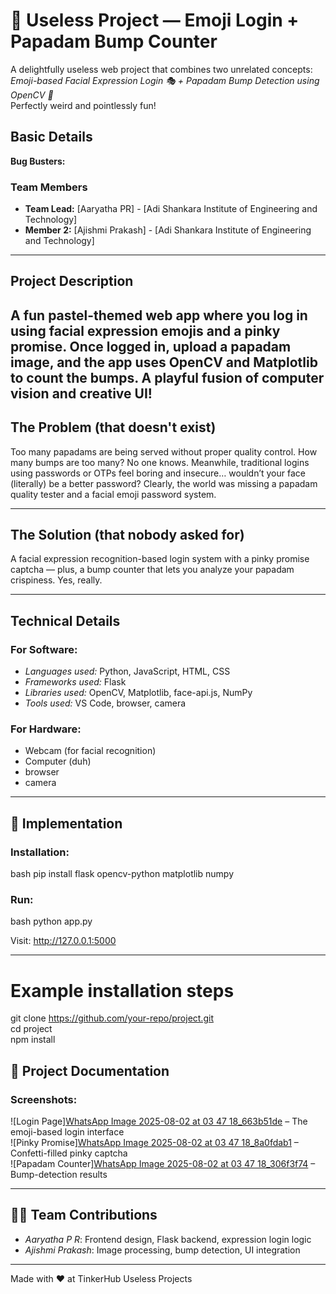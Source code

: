 
# 🤪 Useless Project — Emoji Login + Papadam Bump Counter

A delightfully useless web project that combines two unrelated concepts:  
*Emoji-based Facial Expression Login 🎭 + Papadam Bump Detection using OpenCV 🍘*  
Perfectly weird and pointlessly fun!


## Basic Details  
**Bug Busters:** 

### Team Members  
- **Team Lead:** [Aaryatha PR] - [Adi Shankara Institute of Engineering and Technology]  
- **Member 2:** [Ajishmi Prakash] - [Adi Shankara Institute of Engineering and Technology]   

---

## Project Description  
A fun pastel-themed web app where you log in using facial expression emojis and a pinky promise. Once logged in, upload a papadam image, and the app uses OpenCV and Matplotlib to count the bumps. A playful fusion of computer vision and creative UI! 
---

## The Problem (that doesn't exist)  
Too many papadams are being served without proper quality control. How many bumps are too many? No one knows. Meanwhile, traditional logins using passwords or OTPs feel boring and insecure… wouldn’t your face (literally) be a better password? Clearly, the world was missing a papadam quality tester and a facial emoji password system.

---

## The Solution (that nobody asked for)  
A facial expression recognition-based login system with a pinky promise captcha — plus, a bump counter that lets you analyze your papadam crispiness. Yes, really.
  
---

## Technical Details  

 
### For Software:
- *Languages used:* Python, JavaScript, HTML, CSS  
- *Frameworks used:* Flask  
- *Libraries used:* OpenCV, Matplotlib, face-api.js, NumPy  
- *Tools used:* VS Code, browser, camera

### For Hardware:
- Webcam (for facial recognition)  
- Computer (duh)
- browser
- camera  

---

## 🚀 Implementation

### Installation:
bash
pip install flask opencv-python matplotlib numpy


### Run:
bash
python app.py

Visit: http://127.0.0.1:5000

--- 

# Example installation steps
git clone https://github.com/your-repo/project.git  
cd project  
npm install

## 📸 Project Documentation

### Screenshots:

![Login Page][WhatsApp Image 2025-08-02 at 03 47 18_663b51de](https://github.com/user-attachments/assets/473b98a4-0aad-4d13-afe8-87fcd5dbae9d)
– The emoji-based login interface  
![Pinky Promise][WhatsApp Image 2025-08-02 at 03 47 18_8a0fdab1](https://github.com/user-attachments/assets/33bb007c-76f7-473c-bb5b-92bc2d3ff353)
 – Confetti-filled pinky captcha  
![Papadam Counter][WhatsApp Image 2025-08-02 at 03 47 18_306f3f74](https://github.com/user-attachments/assets/76c315b8-9967-4b2e-91f7-16646a26a8c4)
 – Bump-detection results

---

## 👩‍💻 Team Contributions

- *Aaryatha P R*: Frontend design, Flask backend, expression login logic  
- *Ajishmi Prakash*: Image processing, bump detection, UI integration

---

Made with ❤ at TinkerHub Useless Projects
